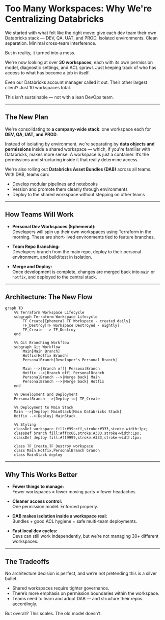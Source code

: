 # Too Many Workspaces: Why We're Centralizing Databricks

We started with what felt like the right move: give each dev team their own Databricks stack — DEV, QA, UAT, and PROD. Isolated environments. Clean separation. Minimal cross-team interference.

But in reality, it turned into a mess.

We're now looking at over **30 workspaces**, each with its own permission model, diagnostic settings, and ACL sprawl. Just keeping track of who has access to what has become a job in itself.

Even our Databricks account manager called it out. Their other largest client? Just 10 workspaces total.

This isn’t sustainable — not with a lean DevOps team.

---

## The New Plan

We're consolidating to **a company-wide stack**: one workspace each for **DEV, QA, UAT, and PROD**.

Instead of isolating by environment, we’re separating by **data objects and permissions** inside a shared workspace — which, if you're familiar with Databricks, makes more sense. A workspace is just a container. It’s the permissions and structuring inside it that really determine access.

We're also rolling out **Databricks Asset Bundles (DAB)** across all teams. With DAB, teams can:

- Develop modular pipelines and notebooks
- Version and promote them cleanly through environments
- Deploy to the shared workspace without stepping on other teams

---

## How Teams Will Work

- **Personal Dev Workspaces (Ephemeral):**  
  Developers will spin up their own workspaces using Terraform in the morning. These are short-lived environments tied to feature branches.

- **Team Repo Branching:**  
  Developers branch from the main repo, deploy to their personal environment, and build/test in isolation.

- **Merge and Deploy:**  
  Once development is complete, changes are merged back into `main` or `hotfix`, and deployed to the central stack.

---

## Architecture: The New Flow

```mermaid
graph TD
    %% Terraform Workspace Lifecycle
    subgraph Terraform Workspace Lifecycle
        TF_Create[Ephemeral TF Workspace - created daily]
        TF_Destroy[TF Workspace Destroyed - nightly]
        TF_Create --> TF_Destroy
    end

    %% Git Branching Workflow
    subgraph Git Workflow
        Main[Main Branch]
        Hotfix[Hotfix Branch]
        PersonalBranch[Developer's Personal Branch]

        Main -->|Branch off| PersonalBranch
        Hotfix -->|Branch off| PersonalBranch
        PersonalBranch -->|Merge back| Main
        PersonalBranch -->|Merge back| Hotfix
    end

    %% Development and Deployment
    PersonalBranch -->|Deploy to| TF_Create

    %% Deployment to Main Stack
    Main -->|Deploy| MainStack[Main Databricks Stack]
    Hotfix -->|Deploy| MainStack

    %% Styling
    classDef workspace fill:#99ccff,stroke:#333,stroke-width:1px;
    classDef branch fill:#ffcc66,stroke:#333,stroke-width:1px;
    classDef deploy fill:#ff9999,stroke:#333,stroke-width:1px;

    class TF_Create,TF_Destroy workspace
    class Main,Hotfix,PersonalBranch branch
    class MainStack deploy
```

---

## Why This Works Better

- **Fewer things to manage:**  
  Fewer workspaces = fewer moving parts = fewer headaches.

- **Cleaner access control:**  
  One permission model. Enforced properly.

- **DAB makes isolation inside a workspace real:**  
  Bundles + good ACL hygiene = safe multi-team deployments.

- **Fast local dev cycles:**  
  Devs can still work independently, but we’re not managing 30+ different workspaces.

---

## The Tradeoffs

No architecture decision is perfect, and we’re not pretending this is a silver bullet.

- Shared workspaces require tighter governance.
- There’s more emphasis on permission boundaries within the workspace.
- Teams need to learn and adopt DAB — and structure their repos accordingly.

But overall? This scales. The old model doesn’t.